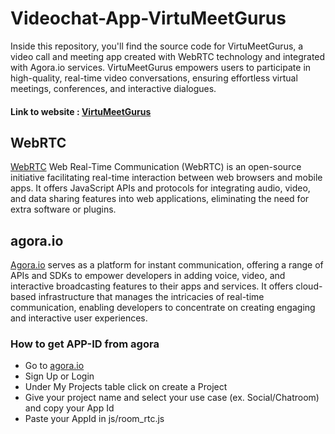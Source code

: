 # Videochat-App-VirtuMeetGurus
Inside this repository, you'll find the source code for VirtuMeetGurus, a video call and meeting app created with WebRTC technology and integrated with Agora.io services. VirtuMeetGurus empowers users to participate in high-quality, real-time video conversations, ensuring effortless virtual meetings, conferences, and interactive dialogues.
#### Link to website : [VirtuMeetGurus](https://webgurumeet.web.app/lobby.html)
## WebRTC
[WebRTC](https://www.webrtc.org) Web Real-Time Communication (WebRTC) is an open-source initiative facilitating real-time interaction between web browsers and mobile apps. It offers JavaScript APIs and protocols for integrating audio, video, and data sharing features into web applications, eliminating the need for extra software or plugins.
## agora.io
[Agora.io](https://www.agora.io) serves as a platform for instant communication, offering a range of APIs and SDKs to empower developers in adding voice, video, and interactive broadcasting features to their apps and services. It offers cloud-based infrastructure that manages the intricacies of real-time communication, enabling developers to concentrate on creating engaging and interactive user experiences.
### How to get APP-ID from agora
* Go to [agora.io](https://www.agora.io)
* Sign Up or Login
* Under My Projects table click on create a Project
* Give your project name and select your use case (ex. Social/Chatroom) and copy your App Id
* Paste your AppId in js/room_rtc.js
